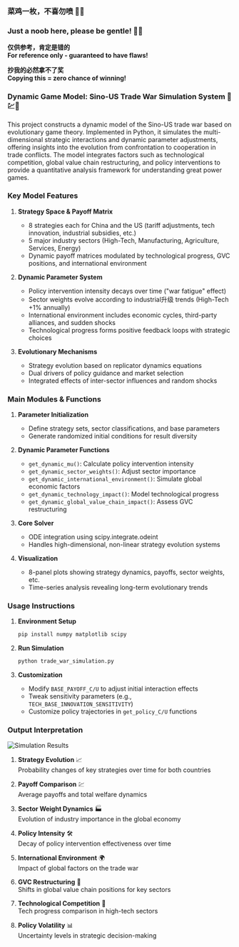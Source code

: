 ### 菜鸡一枚，不喜勿喷 🐔✨  
### Just a noob here, please be gentle! 🐥💫  

**仅供参考，肯定是错的**  
**For reference only - guaranteed to have flaws!**  

**抄我的必然拿不了奖**  
**Copying this = zero chance of winning!**  


### Dynamic Game Model: Sino-US Trade War Simulation System 🤝💹🌐

This project constructs a dynamic model of the Sino-US trade war based on evolutionary game theory. Implemented in Python, it simulates the multi-dimensional strategic interactions and dynamic parameter adjustments, offering insights into the evolution from confrontation to cooperation in trade conflicts. The model integrates factors such as technological competition, global value chain restructuring, and policy interventions to provide a quantitative analysis framework for understanding great power games.


### Key Model Features

1. **Strategy Space & Payoff Matrix**
   - 8 strategies each for China and the US (tariff adjustments, tech innovation, industrial subsidies, etc.)
   - 5 major industry sectors (High-Tech, Manufacturing, Agriculture, Services, Energy)
   - Dynamic payoff matrices modulated by technological progress, GVC positions, and international environment

2. **Dynamic Parameter System**
   - Policy intervention intensity decays over time ("war fatigue" effect)
   - Sector weights evolve according to industrial升级 trends (High-Tech +1% annually)
   - International environment includes economic cycles, third-party alliances, and sudden shocks
   - Technological progress forms positive feedback loops with strategic choices

3. **Evolutionary Mechanisms**
   - Strategy evolution based on replicator dynamics equations
   - Dual drivers of policy guidance and market selection
   - Integrated effects of inter-sector influences and random shocks


### Main Modules & Functions

1. **Parameter Initialization**
   - Define strategy sets, sector classifications, and base parameters
   - Generate randomized initial conditions for result diversity

2. **Dynamic Parameter Functions**
   - `get_dynamic_mu()`: Calculate policy intervention intensity
   - `get_dynamic_sector_weights()`: Adjust sector importance
   - `get_dynamic_international_environment()`: Simulate global economic factors
   - `get_dynamic_technology_impact()`: Model technological progress
   - `get_dynamic_global_value_chain_impact()`: Assess GVC restructuring

3. **Core Solver**
   - ODE integration using scipy.integrate.odeint
   - Handles high-dimensional, non-linear strategy evolution systems

4. **Visualization**
   - 8-panel plots showing strategy dynamics, payoffs, sector weights, etc.
   - Time-series analysis revealing long-term evolutionary trends


### Usage Instructions

1. **Environment Setup**
   ```bash
   pip install numpy matplotlib scipy
   ```

2. **Run Simulation**
   ```python
   python trade_war_simulation.py
   ```

3. **Customization**
   - Modify `BASE_PAYOFF_C/U` to adjust initial interaction effects
   - Tweak sensitivity parameters (e.g., `TECH_BASE_INNOVATION_SENSITIVITY`)
   - Customize policy trajectories in `get_policy_C/U` functions


### Output Interpretation

![Simulation Results](main.png)

1. **Strategy Evolution** 📈  
   Probability changes of key strategies over time for both countries

2. **Payoff Comparison** 💹  
   Average payoffs and total welfare dynamics

3. **Sector Weight Dynamics** 🏭  
   Evolution of industry importance in the global economy

4. **Policy Intensity** 🛠️  
   Decay of policy intervention effectiveness over time

5. **International Environment** 🌍  
   Impact of global factors on the trade war

6. **GVC Restructuring** 🔄  
   Shifts in global value chain positions for key sectors

7. **Technological Competition** 🚀  
   Tech progress comparison in high-tech sectors

8. **Policy Volatility** 📊  
   Uncertainty levels in strategic decision-making
